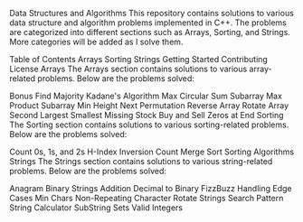 Data Structures and Algorithms
This repository contains solutions to various data structure and algorithm problems implemented in C++. The problems are categorized into different sections such as Arrays, Sorting, and Strings. More categories will be added as I solve them.

Table of Contents
Arrays
Sorting
Strings
Getting Started
Contributing
License
Arrays
The Arrays section contains solutions to various array-related problems. Below are the problems solved:

Bonus
Find Majority
Kadane's Algorithm
Max Circular Sum Subarray
Max Product Subarray
Min Height
Next Permutation
Reverse Array
Rotate Array
Second Largest
Smallest Missing
Stock Buy and Sell
Zeros at End
Sorting
The Sorting section contains solutions to various sorting-related problems. Below are the problems solved:

Count 0s, 1s, and 2s
H-Index
Inversion Count
Merge Sort
Sorting Algorithms
Strings
The Strings section contains solutions to various string-related problems. Below are the problems solved:

Anagram
Binary Strings Addition
Decimal to Binary
FizzBuzz
Handling Edge Cases
Min Chars
Non-Repeating Character
Rotate Strings
Search Pattern
String Calculator
SubString Sets
Valid Integers
